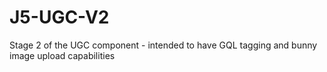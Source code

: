 # J5-UGC-V2
Stage 2 of the UGC component - intended to have GQL tagging and bunny image upload capabilities
